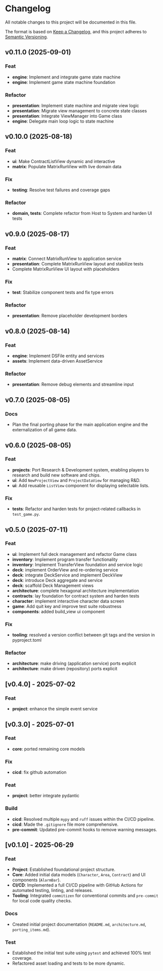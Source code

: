 # Changelog

All notable changes to this project will be documented in this file.

The format is based on [Keep a Changelog](https://keepachangelog.com/en/1.0.0/),
and this project adheres to [Semantic Versioning](https://semver.org/spec/v2.0.0.html).

## v0.11.0 (2025-09-01)

### Feat

- **engine**: Implement and integrate game state machine
- **engine**: Implement game state machine foundation

### Refactor

- **presentation**: Implement state machine and migrate view logic
- **presentation**: Migrate view management to concrete state classes
- **presentation**: Integrate ViewManager into Game class
- **engine**: Delegate main loop logic to state machine

## v0.10.0 (2025-08-18)

### Feat

- **ui**: Make ContractListView dynamic and interactive
- **matrix**: Populate MatrixRunView with live domain data

### Fix

- **testing**: Resolve test failures and coverage gaps

### Refactor

- **domain, tests**: Complete refactor from Host to System and harden UI tests

## v0.9.0 (2025-08-17)

### Feat

- **matrix**: Connect MatrixRunView to application service
- **presentation**: Complete MatrixRunView layout and stabilize tests
- Complete MatrixRunView UI layout with placeholders

### Fix

- **test**: Stabilize component tests and fix type errors

### Refactor

- **presentation**: Remove placeholder development borders

## v0.8.0 (2025-08-14)

### Feat

- **engine**: Implement DSFile entity and services
- **assets**: Implement data-driven AssetService

### Refactor

- **presentation**: Remove debug elements and streamline input

## v0.7.0 (2025-08-05)

### Docs

- Plan the final porting phase for the main application engine and the externalization of all game data.

## v0.6.0 (2025-08-05)

### Feat

- **projects**: Port Research & Development system, enabling players to research and build new software and chips.
- **ui**: Add `NewProjectView` and `ProjectDataView` for managing R&D.
- **ui**: Add reusable `ListView` component for displaying selectable lists.

### Fix

- **tests**: Refactor and harden tests for project-related callbacks in `test_game.py`.

## v0.5.0 (2025-07-11)

### Feat

- **ui**: Implement full deck management and refactor Game class
- **inventory**: Implement program transfer functionality
- **inventory**: Implement TransferView foundation and service logic
- **deck**: implement OrderView and re-ordering service
- **deck**: integrate DeckService and implement DeckView
- **deck**: introduce Deck aggregate and service
- **deck**: scaffold Deck Management views
- **architecture**: complete hexagonal architecture implementation
- **contracts**: lay foundation for contract system and harden tests
- **character**: implement interactive character data screen
- **game**: Add quit key and improve test suite robustness
- **components**: added build_view ui component

### Fix

- **tooling**: resolved a version conflict between git tags and the version in pyproject.toml

### Refactor

- **architecture**: make driving (application service) ports explicit
- **architecture**: make driven (repository) ports explicit

## [v0.4.0] - 2025-07-02

### Feat

- **project**: enhance the simple event service

## [v0.3.0] - 2025-07-01

### Feat

- **core**: ported remaining core models

### Fix

- **cicd**: fix github automation

### Feat

- **project**: better integrate pydantic
### Build
- **cicd**: Resolved multiple `mypy` and `ruff` issues within the CI/CD pipeline.
- **cicd**: Made the `.gitignore` file more comprehensive.
- **pre-commit**: Updated pre-commit hooks to remove warning messages.

## [v0.1.0] - 2025-06-29

### Feat
- **Project**: Established foundational project structure.
- **Core**: Added initial data models (`Character`, `Area`, `Contract`) and UI components (`AlarmBar`).
- **CI/CD**: Implemented a full CI/CD pipeline with GitHub Actions for automated testing, linting, and releases.
- **Tooling**: Integrated `commitizen` for conventional commits and `pre-commit` for local code quality checks.
### Docs
- Created initial project documentation (`README.md`, `architecture.md`, `porting_items.md`).
### Test
- Established the initial test suite using `pytest` and achieved 100% test coverage.
- Refactored asset loading and tests to be more dynamic.
